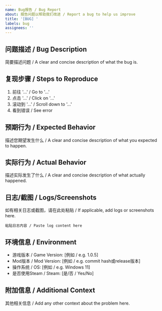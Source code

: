 ```yaml
---
name: Bug报告 / Bug Report
about: 报告问题以帮助我们改进 / Report a bug to help us improve
title: '[BUG] '
labels: bug
assignees: ''
---
```


## 问题描述 / Bug Description

简要描述问题 / A clear and concise description of what the bug is.

## 复现步骤 / Steps to Reproduce

1. 前往 '...' / Go to '...'
2. 点击 '...' / Click on '...'
3. 滚动到 '...' / Scroll down to '...'
4. 看到错误 / See error

## 预期行为 / Expected Behavior

描述您期望发生什么 / A clear and concise description of what you expected to happen.

## 实际行为 / Actual Behavior

描述实际发生了什么 / A clear and concise description of what actually happened.

## 日志/截图 / Logs/Screenshots

如有相关日志或截图，请在此处粘贴 / If applicable, add logs or screenshots here.

```
粘贴日志内容 / Paste log content here
```

## 环境信息 / Environment

- 游戏版本 / Game Version: [例如 / e.g. 1.0.5]
- Mod版本 / Mod Version: [例如 / e.g. commit hash或release版本]
- 操作系统 / OS: [例如 / e.g. Windows 11]
- 是否使用Steam / Steam: [是/否 / Yes/No]

## 附加信息 / Additional Context

其他相关信息 / Add any other context about the problem here.
